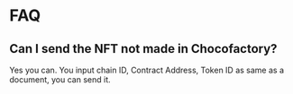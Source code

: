 # FAQ

## Can I send the NFT not made in Chocofactory?

Yes you can. You input chain ID, Contract Address, Token ID as same as a document, you can send it.

## 




